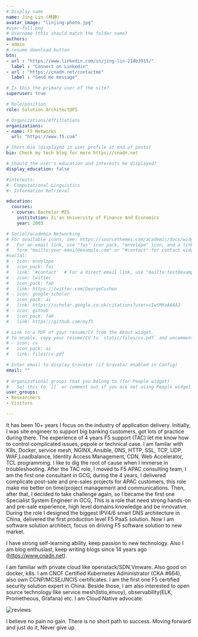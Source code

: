 ```yaml
---
# Display name
name: Jing Lin (林静)
avatar_image: "linjing-photo.jpg"
#user-full.png
# Username (this should match the folder name)
authors:
- admin
# resume download button
btn:
- url : "https://www.linkedin.com/in/jing-lin-218b3915/"
  label : "Connect on Linkedin"
- url : "https://cnadn.net/contactme"
  label : "Send me message"

# Is this the primary user of the site?
superuser: true

# Role/position
role: Solution Architect@F5

# Organizations/Affiliations
organizations:
- name: F5 Networks
  url: "https://www.f5.com"

# Short bio (displayed in user profile at end of posts)
bio: Check my tech blog for more https://cnadn.net

# Should the user's education and interests be displayed?
display_education: false

#interests:
#- Computational Linguistics
#- Information Retrieval

education:
  courses:
  - course: Bachelor MIS
    institution: Xi'an University of Finance And Economics
    year: 2003

# Social/academia Networking
# For available icons, see: https://sourcethemes.com/academic/docs/widgets/#icons
#   For an email link, use "fas" icon pack, "envelope" icon, and a link in the
#   form "mailto:your-email@example.com" or "#contact" for contact widget.
#social:
# - icon: envelope
#   icon_pack: fas
#   link: '#contact'  # For a direct email link, use "mailto:test@example.org".
# - icon: twitter
#   icon_pack: fab
#   link: https://twitter.com/GeorgeCushen
# - icon: google-scholar
#   icon_pack: ai
#   link: https://scholar.google.co.uk/citations?user=sIwtMXoAAAAJ
# - icon: github
#   icon_pack: fab
#   link: https://github.com/myf5

# Link to a PDF of your resume/CV from the About widget.
# To enable, copy your resume/CV to `static/files/cv.pdf` and uncomment the lines below.  
# - icon: cv
#   icon_pack: ai
#   link: files/cv.pdf

# Enter email to display Gravatar (if Gravatar enabled in Config)
email: ""
  
# Organizational groups that you belong to (for People widget)
#   Set this to `[]` or comment out if you are not using People widget.  
user_groups:
- Researchers
- Visitors

---
```


It has been 10+ years I focus on the industry of application delivery. Initially, I was site engineer to support big banking customers, got lots of practice during there. The experience of 4 years F5 support (TAC) let me know how to control complicated issues, pepole or technical case. I am familar with K8s, Docker, service mesh, NGINX, Ansible, DNS, HTTP, SSL, TCP, UDP, WAF,Loadbalance, Identity Access Management, CDN, Web Accelerator, TCL programming. I like to dig the root of cause when I immerse in troubleshooting. After the TAC role, I moved to F5 APAC consulting team, I am the first one consultant in GCG, during the 4 years, I delivered complicate post-sale and pre-sales projects for APAC customers, this role make me better on time/project management and communications. Then, after that, I decided to take challenge again, so I became the first one Specialist System Engineer in GCG, This is a role that need strong hands-on and pre-sale experience, high level domains knowledge and be innovative. During the role I designed the biggest IPV4/6 smart DNS architecture in China, delivered the first production level F5 PaaS solution. Now I am software solution architect, focus on driving F5 software solution to new market.

I have strong self-learning ability, keep passion to new technology. Also I am blog enthusiast, keep writing blogs since 14 years ago (https://www.cnadn.net).

I am familiar with private cloud like openstack/SDN,Vmware. Also good on docker, k8s. I am CNCF Certified Kubernetes Administrator (CKA #664), also own CCNP/MCSE/JNCIS certificates. I am the first one F5 certified security solution expert in China. Beside those, I am also interested to open source technology like service mesh(Istio,envoy), observability(ELK, Prometheous, Grafana) etc. I am Cloud Native advocate.

![reviews](../../img/certifacates-jing.jpg)

I believe no pain no gain. There is no short path to success. Moving forward and just do it, Never give up.
